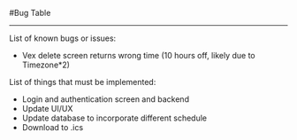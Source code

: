 #Bug Table
_____________________________________________
List of known bugs or issues:
- Vex delete screen returns wrong time (10 hours off, likely due to Timezone*2)


List of things that must be implemented:
- Login and authentication screen and backend
- Update UI/UX
- Update database to incorporate different schedule
- Download to .ics
